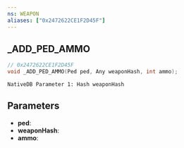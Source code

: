 ```yaml
---
ns: WEAPON
aliases: ["0x2472622CE1F2D45F"]
---
```

## _ADD_PED_AMMO

```c
// 0x2472622CE1F2D45F
void _ADD_PED_AMMO(Ped ped, Any weaponHash, int ammo);
```

```
NativeDB Parameter 1: Hash weaponHash
```

## Parameters
* **ped**: 
* **weaponHash**: 
* **ammo**: 

